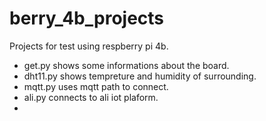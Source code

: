 # berry_4b_projects

Projects for test using respberry pi 4b.

- get.py shows some informations about the board.
- dht11.py shows tempreture and humidity of surrounding.
- mqtt.py uses mqtt path to connect.
- ali.py connects to ali iot plaform.
- 
